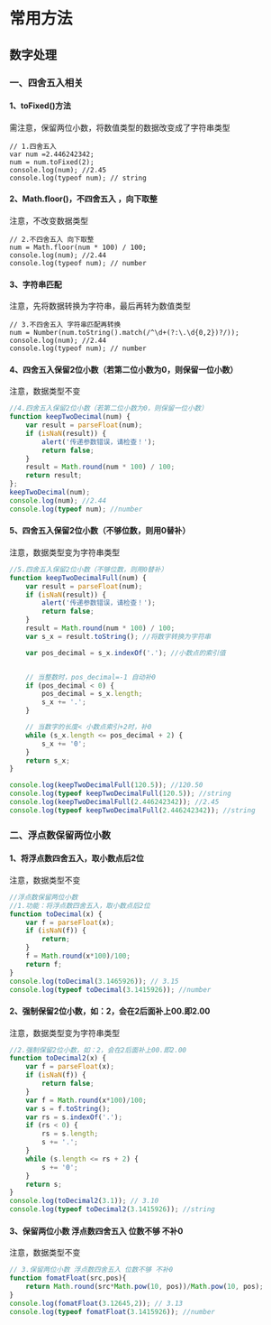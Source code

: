 # 常用方法

## 数字处理

### 一、四舍五入相关

#### 1、toFixed()方法

需注意，保留两位小数，将数值类型的数据改变成了字符串类型

```
// 1.四舍五入
var num =2.446242342;  
num = num.toFixed(2); 
console.log(num); //2.45
console.log(typeof num); // string
```

#### 2、Math.**floor**()，不四舍五入 ，向下取整

注意，不改变数据类型

```
// 2.不四舍五入 向下取整
num = Math.floor(num * 100) / 100;
console.log(num); //2.44
console.log(typeof num); // number
```

#### 3、字符串匹配

注意，先将数据转换为字符串，最后再转为数值类型

```
// 3.不四舍五入 字符串匹配再转换
num = Number(num.toString().match(/^\d+(?:\.\d{0,2})?/));
console.log(num); //2.44
console.log(typeof num); // number
```

#### 4、四舍五入保留2位小数（若第二位小数为0，则保留一位小数）

注意，数据类型不变

```javascript
//4.四舍五入保留2位小数（若第二位小数为0，则保留一位小数）  
function keepTwoDecimal(num) {  
    var result = parseFloat(num);  
    if (isNaN(result)) {  
        alert('传递参数错误，请检查！');  
        return false;  
    }  
    result = Math.round(num * 100) / 100;  
    return result;  
};
keepTwoDecimal(num);
console.log(num); //2.44
console.log(typeof num); //number
```



#### 5、四舍五入保留2位小数（不够位数，则用0替补）

注意，数据类型变为字符串类型

```javascript
//5.四舍五入保留2位小数（不够位数，则用0替补）  
function keepTwoDecimalFull(num) {  
    var result = parseFloat(num);  
    if (isNaN(result)) {  
        alert('传递参数错误，请检查！');  
        return false;  
    }  
    result = Math.round(num * 100) / 100;  
    var s_x = result.toString(); //将数字转换为字符串

    var pos_decimal = s_x.indexOf('.'); //小数点的索引值


    // 当整数时，pos_decimal=-1 自动补0  
    if (pos_decimal < 0) {  
        pos_decimal = s_x.length;  
        s_x += '.';  
    }

    // 当数字的长度< 小数点索引+2时，补0  
    while (s_x.length <= pos_decimal + 2) {  
        s_x += '0';  
    }  
    return s_x;  
}  

console.log(keepTwoDecimalFull(120.5)); //120.50
console.log(typeof keepTwoDecimalFull(120.5)); //string
console.log(keepTwoDecimalFull(2.446242342)); //2.45
console.log(typeof keepTwoDecimalFull(2.446242342)); //string
```

### 二、浮点数保留两位小数

#### 1、将浮点数四舍五入，取小数点后2位 

注意，数据类型不变

```javascript
//浮点数保留两位小数   
//1.功能：将浮点数四舍五入，取小数点后2位   
function toDecimal(x) {   
    var f = parseFloat(x);   
    if (isNaN(f)) {   
        return;   
    }   
    f = Math.round(x*100)/100;   
    return f;   
}   
console.log(toDecimal(3.1465926)); // 3.15
console.log(typeof toDecimal(3.1415926)); //number
```



#### 2、强制保留2位小数，如：2，会在2后面补上00.即2.00  

注意，数据类型变为字符串类型

```javascript
//2.强制保留2位小数，如：2，会在2后面补上00.即2.00   
function toDecimal2(x) {   
    var f = parseFloat(x);   
    if (isNaN(f)) {   
        return false;   
    }   
    var f = Math.round(x*100)/100;   
    var s = f.toString();   
    var rs = s.indexOf('.');   
    if (rs < 0) {   
        rs = s.length;   
        s += '.';   
    }   
    while (s.length <= rs + 2) {   
        s += '0';   
    }   
    return s;   
}   
console.log(toDecimal2(3.1)); // 3.10
console.log(typeof toDecimal2(3.1415926)); //string
```

#### 3、保留两位小数 浮点数四舍五入 位数不够 不补0

注意，数据类型不变

```javascript
// 3.保留两位小数 浮点数四舍五入 位数不够 不补0
function fomatFloat(src,pos){    
    return Math.round(src*Math.pow(10, pos))/Math.pow(10, pos);    
} 
console.log(fomatFloat(3.12645,2)); // 3.13
console.log(typeof fomatFloat(3.1415926)); //number
```



 